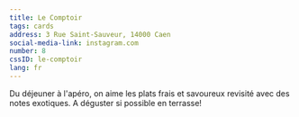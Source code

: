 ```yaml
---
title: Le Comptoir
tags: cards
address: 3 Rue Saint-Sauveur, 14000 Caen
social-media-link: instagram.com
number: 8
cssID: le-comptoir
lang: fr
---
```

Du déjeuner à l'apéro, on aime les plats frais et savoureux revisité avec des notes exotiques. A déguster si possible en terrasse!